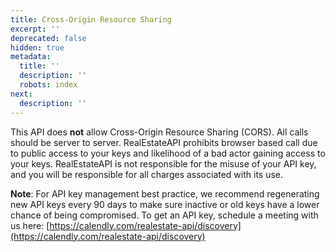 ```yaml
---
title: Cross-Origin Resource Sharing
excerpt: ''
deprecated: false
hidden: true
metadata:
  title: ''
  description: ''
  robots: index
next:
  description: ''
---
```

This API does **not** allow Cross-Origin Resource Sharing (CORS).  All calls should be server to server.  RealEstateAPI prohibits browser based call due to public access to your keys and likelihood of a bad actor gaining access to your keys. RealEstateAPI is not responsible for the misuse of your API key, and you will be responsible for all charges associated with its use.

**Note**: For API key management best practice, we recommend regenerating new API keys every 90 days to make sure inactive or old keys have a lower chance of being compromised. To get an API key, schedule a meeting with us here: [https://calendly.com/realestate-api/discovery](https://calendly.com/realestate-api/discovery)
